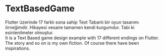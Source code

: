 # TextBasedGame
Flutter üzerinde 17 farklı sona sahip Text Tabanlı bir oyun tasarımı örneğimdir. Hikayesi vesaire tamamen kendi kurgumdur. Tabi ki esinlenilmeler olmuştur.<br>
It is a Text Based game design example with 17 different endings on Flutter. The story and so on is my own fiction. Of course there have been inspirations.


